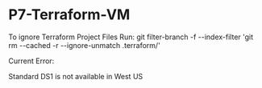 # P7-Terraform-VM

To ignore Terraform Project Files Run: 
git filter-branch -f --index-filter 'git rm --cached -r --ignore-unmatch .terraform/'

Current Error:

Standard DS1 is not available in West US

